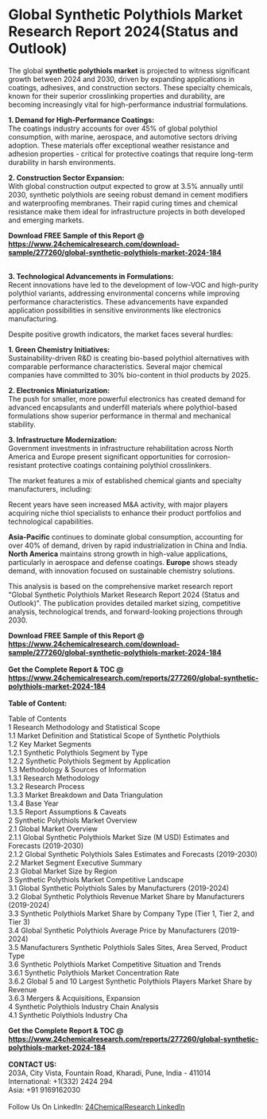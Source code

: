 <h1>Global Synthetic Polythiols Market Research Report 2024(Status and Outlook)</h1><p>The global <strong>synthetic polythiols market</strong> is projected to witness significant growth between 2024 and 2030, driven by expanding applications in coatings, adhesives, and construction sectors. These specialty chemicals, known for their superior crosslinking properties and durability, are becoming increasingly vital for high-performance industrial formulations.</p><p><strong>1. Demand for High-Performance Coatings:</strong><br>
The coatings industry accounts for over 45% of global polythiol consumption, with marine, aerospace, and automotive sectors driving adoption. These materials offer exceptional weather resistance and adhesion properties - critical for protective coatings that require long-term durability in harsh environments.</p><p><strong>2. Construction Sector Expansion:</strong><br>
With global construction output expected to grow at 3.5% annually until 2030, synthetic polythiols are seeing robust demand in cement modifiers and waterproofing membranes. Their rapid curing times and chemical resistance make them ideal for infrastructure projects in both developed and emerging markets.</p><div><b>Download FREE Sample of this Report @ 
            <a href="https://www.24chemicalresearch.com/download-sample/277260/global-synthetic-polythiols-market-2024-184">
            https://www.24chemicalresearch.com/download-sample/277260/global-synthetic-polythiols-market-2024-184</a></b></div><br><p><strong>3. Technological Advancements in Formulations:</strong><br>
Recent innovations have led to the development of low-VOC and high-purity polythiol variants, addressing environmental concerns while improving performance characteristics. These advancements have expanded application possibilities in sensitive environments like electronics manufacturing.</p><p>Despite positive growth indicators, the market faces several hurdles:</p><p><strong>1. Green Chemistry Initiatives:</strong><br>
Sustainability-driven R&amp;D is creating bio-based polythiol alternatives with comparable performance characteristics. Several major chemical companies have committed to 30% bio-content in thiol products by 2025.</p><p><strong>2. Electronics Miniaturization:</strong><br>
The push for smaller, more powerful electronics has created demand for advanced encapsulants and underfill materials where polythiol-based formulations show superior performance in thermal and mechanical stability.</p><p><strong>3. Infrastructure Modernization:</strong><br>
Government investments in infrastructure rehabilitation across North America and Europe present significant opportunities for corrosion-resistant protective coatings containing polythiol crosslinkers.</p><p>The market features a mix of established chemical giants and specialty manufacturers, including:</p><p>Recent years have seen increased M&amp;A activity, with major players acquiring niche thiol specialists to enhance their product portfolios and technological capabilities.</p><p><strong>Asia-Pacific</strong> continues to dominate global consumption, accounting for over 40% of demand, driven by rapid industrialization in China and India. <strong>North America</strong> maintains strong growth in high-value applications, particularly in aerospace and defense coatings. <strong>Europe</strong> shows steady demand, with innovation focused on sustainable chemistry solutions.</p><p>This analysis is based on the comprehensive market research report "Global Synthetic Polythiols Market Research Report 2024 (Status and Outlook)". The publication provides detailed market sizing, competitive analysis, technological trends, and forward-looking projections through 2030.</p><div><b>Download FREE Sample of this Report @ 
            <a href="https://www.24chemicalresearch.com/download-sample/277260/global-synthetic-polythiols-market-2024-184">
            https://www.24chemicalresearch.com/download-sample/277260/global-synthetic-polythiols-market-2024-184</a></b></div><br><div><b>Get the Complete Report & TOC @ 
            <a href="https://www.24chemicalresearch.com/reports/277260/global-synthetic-polythiols-market-2024-184">
            https://www.24chemicalresearch.com/reports/277260/global-synthetic-polythiols-market-2024-184</a></b></div><br>
            <b>Table of Content:</b><p>Table of Contents<br />
1 Research Methodology and Statistical Scope<br />
1.1 Market Definition and Statistical Scope of Synthetic Polythiols<br />
1.2 Key Market Segments<br />
1.2.1 Synthetic Polythiols Segment by Type<br />
1.2.2 Synthetic Polythiols Segment by Application<br />
1.3 Methodology & Sources of Information<br />
1.3.1 Research Methodology<br />
1.3.2 Research Process<br />
1.3.3 Market Breakdown and Data Triangulation<br />
1.3.4 Base Year<br />
1.3.5 Report Assumptions & Caveats<br />
2 Synthetic Polythiols Market Overview<br />
2.1 Global Market Overview<br />
2.1.1 Global Synthetic Polythiols Market Size (M USD) Estimates and Forecasts (2019-2030)<br />
2.1.2 Global Synthetic Polythiols Sales Estimates and Forecasts (2019-2030)<br />
2.2 Market Segment Executive Summary<br />
2.3 Global Market Size by Region<br />
3 Synthetic Polythiols Market Competitive Landscape<br />
3.1 Global Synthetic Polythiols Sales by Manufacturers (2019-2024)<br />
3.2 Global Synthetic Polythiols Revenue Market Share by Manufacturers (2019-2024)<br />
3.3 Synthetic Polythiols Market Share by Company Type (Tier 1, Tier 2, and Tier 3)<br />
3.4 Global Synthetic Polythiols Average Price by Manufacturers (2019-2024)<br />
3.5 Manufacturers Synthetic Polythiols Sales Sites, Area Served, Product Type<br />
3.6 Synthetic Polythiols Market Competitive Situation and Trends<br />
3.6.1 Synthetic Polythiols Market Concentration Rate<br />
3.6.2 Global 5 and 10 Largest Synthetic Polythiols Players Market Share by Revenue<br />
3.6.3 Mergers & Acquisitions, Expansion<br />
4 Synthetic Polythiols Industry Chain Analysis<br />
4.1 Synthetic Polythiols Industry Cha</p><div><b>Get the Complete Report & TOC @ 
            <a href="https://www.24chemicalresearch.com/reports/277260/global-synthetic-polythiols-market-2024-184">
            https://www.24chemicalresearch.com/reports/277260/global-synthetic-polythiols-market-2024-184</a></b></div><br><b>CONTACT US:</b><br>
            203A, City Vista, Fountain Road, Kharadi, Pune, India - 411014<br>
            International: +1(332) 2424 294<br>
            Asia: +91 9169162030 <br><br>
            Follow Us On LinkedIn: <a href="https://www.linkedin.com/company/24chemicalresearch/">24ChemicalResearch LinkedIn</a>